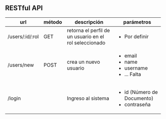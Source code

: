 ## RESTful API


| url                     | método   | descripción                | parámetros |
| ----------------------- | -------- | -------------------------- | ------------- |
| /users/:id/:rol         | GET      | retorna el perfil de un usuario en el rol seleccionado | <ul><li>Por definir</li></ul> |
| /users/new              | POST     | crea un nuevo usuario      | <ul> <li> email </li> <li> name </li> <li> username </li> <li> ... Falta </li> </ul> |
| /login                  |          | Ingreso al sistema         | <ul> <li>id (Número de Documento)</li> <li>contraseña</li> </ul>           |
